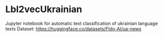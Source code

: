 # Lbl2vecUkrainian
Jupyter notebook for automatic text classification of ukrainian language texts
Dataset: https://huggingface.co/datasets/FIdo-AI/ua-news
